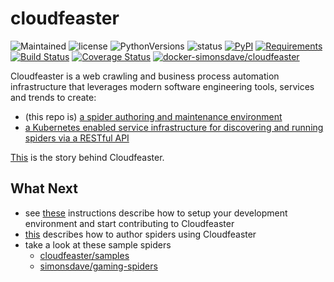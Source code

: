# cloudfeaster
![Maintained](https://img.shields.io/maintenance/yes/2018.svg?style=flat)
![license](https://img.shields.io/pypi/l/cloudfeaster.svg?style=flat)
![PythonVersions](https://img.shields.io/pypi/pyversions/cloudfeaster.svg?style=flat)
![status](https://img.shields.io/pypi/status/cloudfeaster.svg?style=flat)
[![PyPI](https://img.shields.io/pypi/v/cloudfeaster.svg?style=flat)](https://pypi.python.org/pypi/cloudfeaster)
[![Requirements](https://requires.io/github/simonsdave/cloudfeaster/requirements.svg?branch=release-0.9.13)](https://requires.io/github/simonsdave/cloudfeaster/requirements/?branch=release-0.9.13)
[![Build Status](https://travis-ci.org/simonsdave/cloudfeaster.svg?branch=release-0.9.13)](https://travis-ci.org/simonsdave/cloudfeaster)
[![Coverage Status](https://coveralls.io/repos/simonsdave/cloudfeaster/badge.svg?style=flat)](https://coveralls.io/r/simonsdave/cloudfeaster)
[![docker-simonsdave/cloudfeaster](https://img.shields.io/badge/docker-simonsdave%2Fcloudfeaster-blue.svg?style=flat)](https://hub.docker.com/r/simonsdave/cloudfeaster/)

Cloudfeaster is a web crawling and business process automation infrastructure that leverages
modern software engineering tools, services and trends to create:

* (this repo is) [a spider authoring and maintenance environment](https://github.com/simonsdave/cloudfeaster)
* [a Kubernetes enabled service infrastructure for discovering
and running spiders via a RESTful API](https://github.com/simonsdave/cloudfeaster-services)

[This](https://github.com/simonsdave/cloudfeaster/tree/release-0.9.13/docs/story.md) is the story behind Cloudfeaster.

## What Next

* see [these](https://github.com/simonsdave/cloudfeaster/tree/release-0.9.13/docs/contributing.md) instructions
describe how to setup your development environment and
start contributing to Cloudfeaster
* [this](https://github.com/simonsdave/cloudfeaster/tree/release-0.9.13/docs/spider_authors.md) describes
how to author spiders using Cloudfeaster
* take a look at these sample spiders
  * [cloudfeaster/samples](cloudfeaster/samples/)
  * [simonsdave/gaming-spiders](https://github.com/simonsdave/gaming-spiders)
